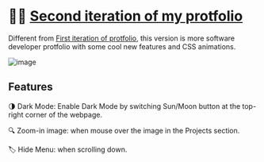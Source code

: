 # 🙎‍♂️ [Second iteration of my protfolio](https://timlaitw.github.io/profolio-v2/)

Different from [First iteration of protfolio](https://github.com/TimLaiTW/TimLaiTW.github.io), this version is more software developer protfolio with some cool new features and CSS animations. 

![image](https://github.com/TimLaiTW/profolio-v2/blob/master/public/img/profolio.png)

## Features

🌗 Dark Mode: Enable Dark Mode by switching Sun/Moon button at the top-right corner of the webpage.

🔍 Zoom-in image: when mouse over the image in the Projects section.

🏷 Hide Menu: when scrolling down.
